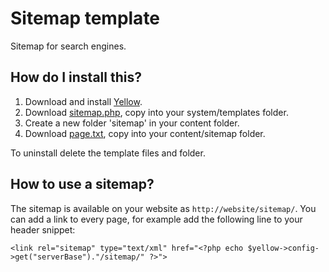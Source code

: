 Sitemap template
================

Sitemap for search engines.

How do I install this?
----------------------
1. Download and install [Yellow](https://github.com/markseu/yellowcms/).  
2. Download [sitemap.php](sitemap.php?raw=true), copy into your system/templates folder.  
3. Create a new folder 'sitemap' in your content folder.
4. Download [page.txt](page.txt?raw=true), copy into your content/sitemap folder.

To uninstall delete the template files and folder.

How to use a sitemap?
---------------------
The sitemap is available on your website as `http://website/sitemap/`. You can add a link to every page, for example add the following line to your header snippet:

`<link rel="sitemap" type="text/xml" href="<?php echo $yellow->config->get("serverBase")."/sitemap/" ?>">`